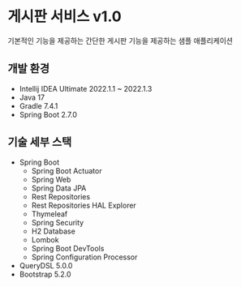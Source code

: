 # 게시판 서비스 v1.0

기본적인 기능을 제공하는 간단한 게시판 기능을 제공하는 샘플 애플리케이션

## 개발 환경

- Intellij IDEA Ultimate 2022.1.1 ~ 2022.1.3
- Java 17
- Gradle 7.4.1
- Spring Boot 2.7.0

## 기술 세부 스택

- Spring Boot
    - Spring Boot Actuator
    - Spring Web
    - Spring Data JPA
    - Rest Repositories
    - Rest Repositories HAL Explorer
    - Thymeleaf
    - Spring Security
    - H2 Database
    - Lombok
    - Spring Boot DevTools
    - Spring Configuration Processor
- QueryDSL 5.0.0
- Bootstrap 5.2.0